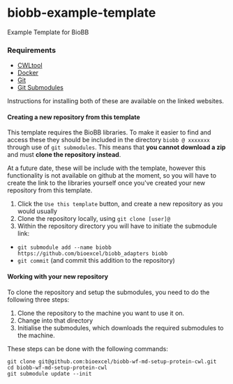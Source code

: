 # biobb-example-template

Example Template for BioBB

### Requirements

* [CWLtool](https://github.com/common-workflow-language/cwltool) 
* [Docker](https://www.docker.com/)
* [Git](https://git-scm.com/)
* [Git Submodules](https://git-scm.com/book/en/v2/Git-Tools-Submodules)

Instructions for installing both of these are available on the linked websites.

#### Creating a new repository from this template

This template requires the BioBB libraries. To make it easier to find and access these
they should be included in the directory `biobb @ xxxxxxx` through use of `git submodules`.
This means that **you cannot download a zip** and must **clone the repository instead**.

At a future date, these will be include with the template, however this functionality is
not available on github at the moment, so you will have to create the link to the libraries
yourself once you've created your new repository from this template. 

1. Click the `Use this template` button, and create a new repository as you would usually
2. Clone the repository locally, using `git clone [user]@`
3. Within the repository directory you will have to initiate the submodule link:
  * `git submodule add --name biobb https://github.com/bioexcel/biobb_adapters biobb` 
  * `git commit` (and commit this addition to the repository)


#### Working with your new repository

To clone the repository and setup the submodules, you need to do the following three steps:

1. Clone the repository to the machine you want to use it on.
2. Change into that directory
2. Initialise the submodules, which downloads the required submodules to the machine.

These steps can be done with the following commands:

```
git clone git@github.com:bioexcel/biobb-wf-md-setup-protein-cwl.git
cd biobb-wf-md-setup-protein-cwl
git submodule update --init
```


